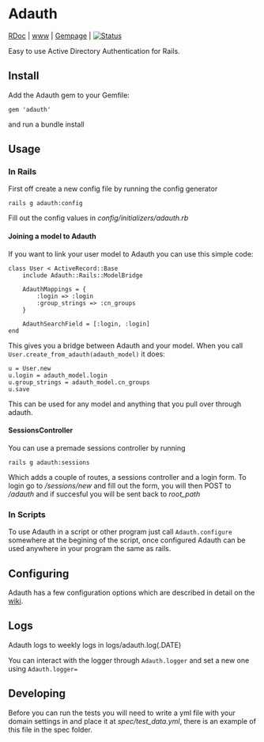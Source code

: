 # Adauth
[RDoc](http://rubydoc.info/github/Arcath/Adauth/master/frames) | [www](http://adauth.arcath.net) | [Gempage](http://rubygems.org/gems/adauth) | [![Status](https://secure.travis-ci.org/Arcath/Adauth.png?branch=master)](http://travis-ci.org/Arcath/Adauth)

Easy to use Active Directory Authentication for Rails.

## Install

Add the Adauth gem to your Gemfile:

    gem 'adauth'

and run a bundle install

## Usage

### In Rails

First off create a new config file by running the config generator

    rails g adauth:config

Fill out the config values in _config/initializers/adauth.rb_

#### Joining a model to Adauth

If you want to link your user model to Adauth you can use this simple code:

    class User < ActiveRecord::Base
		include Adauth::Rails::ModelBridge
		
		AdauthMappings = {
			:login => :login
			:group_strings => :cn_groups
		}
		
		AdauthSearchField = [:login, :login]
	end
	
This gives you a bridge between Adauth and your model. When you call `User.create_from_adauth(adauth_model)` it does:

    u = User.new
    u.login = adauth_model.login
	u.group_strings = adauth_model.cn_groups
	u.save
	
This can be used for any model and anything that you pull over through adauth.

#### SessionsController

You can use a premade sessions controller by running

    rails g adauth:sessions
	
Which adds a couple of routes, a sessions controller and a login form. To login go to _/sessions/new_ and fill out the form, you will then POST to _/adauth_ and if succesful you will be sent back to _root_path_

### In Scripts

To use Adauth in a script or other program just call `Adauth.configure` somewhere at the begining of the script, once configured Adauth can be used anywhere in your program the same as rails.

## Configuring

Adauth has a few configuration options which are described in detail on the [wiki](https://github.com/Arcath/Adauth/wiki/Configuring).

## Logs

Adauth logs to weekly logs in logs/adauth.log(.DATE)

You can interact with the logger through `Adauth.logger` and set a new one using `Adauth.logger=`

## Developing

Before you can run the tests you will need to write a yml file with your domain settings in and place it at _spec/test_data.yml_, there is an example of this file in the spec folder.
